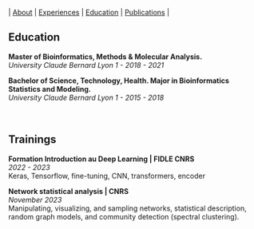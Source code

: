 |  [About](./) | [Experiences](./work-exp.md) | [Education](./education.html) | [Publications](./scientific-publications.html) | 

## Education

**Master of Bioinformatics, Methods & Molecular Analysis.** <br>
_University Claude Bernard Lyon 1 - 2018 - 2021_ <br>

**Bachelor of Science, Technology, Health. Major in Bioinformatics Statistics and Modeling.** <br>
_University Claude Bernard Lyon 1 - 2015 - 2018_ <br>
<br>
<br>

## Trainings 

**Formation Introduction au Deep Learning | FIDLE CNRS** <br>
_2022 - 2023_ <br>
Keras, Tensorflow, fine-tuning, CNN, transformers, encoder 

**Network statistical analysis | CNRS** <br>
_November 2023_ <br>
Manipulating, visualizing, and sampling networks, statistical description, random graph models, and community detection (spectral clustering). 


